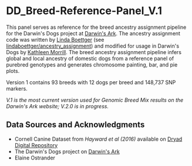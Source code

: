 # DD_Breed-Reference-Panel_V.1
This panel serves as reference for the breed ancestry assignment pipeline for the Darwin's Dogs project at [Darwin's Ark](https://github.com/DarwinsArk). The ancestry assignment code was written by [Linda Boettger](https://github.com/lindaboettger) (see [lindaboettger/ancestry_assignment](https://github.com/lindaboettger/ancestry_assignment)) and modified for usage in Darwin's Dogs by [Kathleen Morrill](https://github.com/tabbzi). The breed ancestry assignment pipeline infers global and local ancestry of domestic dogs from a reference panel of purebred genotypes and generates chromosome painting, bar, and pie plots.

Version 1 contains 93 breeds with 12 dogs per breed and 148,737 SNP markers.

_V.1 is the most current version used for Genomic Breed Mix results on the Darwin's Ark website; V.2.0 is in progress._

## Data Sources and Acknowledgments

- Cornell Canine Dataset from _Hayward et al (2016)_ available on [Dryad Digital Repository](https://doi.org/10.5061/dryad.266k4)
- The Darwin's Dogs project on [Darwin's Ark](https://darwinsark.org/)
- Elaine Ostrander
